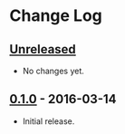 # Change Log

## [Unreleased]
- No changes yet.

## [0.1.0] - 2016-03-14
- Initial release.

[Unreleased]: https://github.com/aroemers/sibiro/compare/v0.1.0...HEAD
[0.1.0]: https://github.com/aroemers/sibiro/compare/v0.1.0
